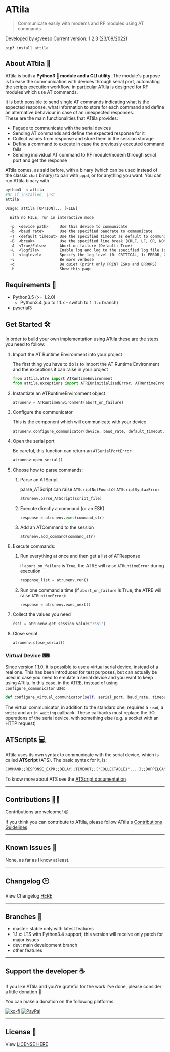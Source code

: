 # ATtila

> Communicate easily with modems and RF modules using AT commands

Developed by [@veeso](https://veeso.github.io)
Current version: 1.2.3 (23/09/2022)

```sh
pip3 install attila
```

## About ATtila 📢

ATtila is both a **Python3 🐍 module and a CLI utility**.
The module's purpose is to ease the communication with devices through serial port, automating the scripts execution workflow; in particular ATtila is designed for RF modules which use AT commands.

It is both possible to send single AT commands indicating what is the expected response, what information to store for each command and define an alternative behaviour in case of an unexpected responses.  
These are the main functionalities that ATtila provides:

- Façade to communicate with the serial devices
- Sending AT commands and define the expected response for it
- Collect values from response and store them in the session storage
- Define a command to execute in case the previously executed command fails
- Sending individual AT command to RF module/modem through serial port and get the response

ATtila comes, as said before, with a binary (which can be used instead of the classic `chat` binary) to pair with `pppd`, or for anything you want.
You can run ATtila binary with

```sh
python3 -m attila
#Or if installed, just
attila
```

```txt
Usage: attila [OPTION]... [FILE]

  With no FILE, run in interactive mode

  -p  <device path>     Use this device to communicate
  -b  <baud rate>       Use the specified baudrate to communicate
  -T  <default timeout> Use the specified timeout as default to communicate
  -B  <break>           Use the specified line break [CRLF, LF, CR, NONE] (Default: CRLF)
  -A  <True/False>      Abort on failure (Default: True)
  -L  <logfile>         Enable log and log to the specified log file (stdout is supported)
  -l  <loglevel>        Specify the log level (0: CRITICAL, 1: ERROR, 2: WARN, 3: INFO, 4: DEBUG) (Default: INFO)
  -v                    Be more verbose
  -q                    Be quiet (print only PRINT ESKs and ERRORS)
  -h                    Show this page
```

## Requirements 🛒

- Python3.5 (>= 1.2.0)
  - Python3.4 (up to 1.1.x - switch to ```1.1.x``` branch)
- pyserial3

## Get Started 🛠

In order to build your own implementation using ATtila these are the steps you need to follow:

1. Import the AT Runtime Environment into your project

    The first thing you have to do is to import the AT Runtime Environment and the exceptions it can raise in your project

    ```py
    from attila.atre import ATRuntimeEnvironment
    from attila.exceptions import ATREUninitializedError, ATRuntimeError, ATScriptNotFound, ATScriptSyntaxError, ATSerialPortError
    ```  

2. Instantiate an ATRuntimeEnvironment object

    ```py
    atrunenv = ATRuntimeEnvironment(abort_on_failure)
    ```

3. Configure the communicator

    This is the component which will communicate with your device

    ```py
    atrunenv.configure_communicator(device, baud_rate, default_timeout, line_break)
    ```

4. Open the serial port

    Be careful, this function can return an `ATSerialPortError`

    ```py
    atrunenv.open_serial()
    ```

5. Choose how to parse commands:

    1. Parse an ATScript

        parse_ATScript can raise `ATScriptNotFound` or `ATScriptSyntaxError`

        ```py
        atrunenv.parse_ATScript(script_file)
        ```

    2. Execute directly a command (or an ESK)

        ```py
        response = atrunenv.exec(command_str)
        ```

    3. Add an ATCommand to the session

        ```py
        atrunenv.add_command(command_str)
        ```

6. Execute commands:

    1. Run everything at once and then get a list of ATResponse

        if `abort_on_failure` is `True`, the ATRE will raise `ATRuntimeError` during execution  

        ```py
        response_list = atrunenv.run()
        ```

    2. Run one command a time (if `abort_on_failure` is True, the ATRE will raise `ATRuntimeError`):

        ```py
        response = atrunenv.exec_next()
        ```

7. Collect the values you need

    ```py
    rssi = atrunenv.get_session_value("rssi")
    ```

8. Close serial

    ```py
    atrunenv.close_serial()
    ```

### Virtual Device ⌨

Since version 1.1.0, it is possible to use a virtual serial device, instead of a real one. This has been introduced for test purposes, but can actually be used in case you need to emulate a serial device and you want to keep using ATtila.
In this case, in the ATRE, instead of using `configure_communicator` use:

```py
def configure_virtual_communicator(self, serial_port, baud_rate, timeout = None, line_break = "\r\n", read_callback = None, write_callback = None, in_waiting_callback = None)
```

The virtual communicator, in addition to the standard one, requires a `read`, a `write` and an `in_waiting` callback. These callbacks must replace the I/O operations of the serial device, with something else (e.g. a socket with an HTTP request)

## ATScripts 💻

ATtila uses its own syntax to communicate with the serial device, which is called **ATScript** (ATS).
The basic syntax for it, is:

```txt
COMMAND;;RESPONSE_EXPR;;DELAY;;TIMEOUT;;["COLLECTABLE1",...];;DOPPELGANGER;;DOPPELGANGER_RESPONSE
```

To know more about ATS see the [ATScript documentation](./docs/atscript.md)

---

## Contributions 🤝🏻

Contributions are welcome! 😉

If you think you can contribute to ATtila, please follow ATtila's [Contributions Guidelines](CONTRIBUTING.md)

---

## Known Issues 🧻

None, as far as I know at least.

---

## Changelog 🕑

View Changelog [HERE](CHANGELOG.md)

---

## Branches 🌳

- master: stable only with latest features
- 1.1.x: LTS with Python3.4 support; this version will receive only patch for major issues
- dev: main development branch
- other features

---

## Support the developer ☕

If you like ATtila and you're grateful for the work I've done, please consider a little donation 🥳

You can make a donation on the following platforms:

[![ko-fi](https://img.shields.io/badge/Ko--fi-F16061?style=for-the-badge&logo=ko-fi&logoColor=white)](https://ko-fi.com/veeso)
[![PayPal](https://img.shields.io/badge/PayPal-00457C?style=for-the-badge&logo=paypal&logoColor=white)](https://www.paypal.me/chrisintin)

---

## License 📜

View [LICENSE HERE](LICENSE)
